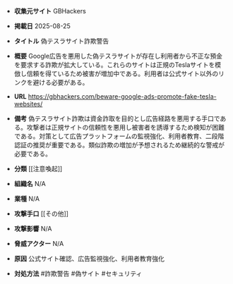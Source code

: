 - **収集元サイト**
GBHackers

- **掲載日**
2025-08-25

- **タイトル**
偽テスラサイト詐欺警告

- **概要**
Google広告を悪用した偽テスラサイトが存在し利用者から不正な預金を要求する詐欺が拡大している。これらのサイトは正規のTeslaサイトを模倣し信頼を得ているため被害が増加中である。利用者は公式サイト以外のリンクを避ける必要がある。

- **URL**
https://gbhackers.com/beware-google-ads-promote-fake-tesla-websites/

- **備考**
偽テスラサイト詐欺は資金詐取を目的とし広告経路を悪用する手口である。攻撃者は正規サイトの信頼性を悪用し被害者を誘導するため検知が困難である。対策として広告プラットフォームの監視強化、利用者教育、二段階認証の推奨が重要である。類似詐欺の増加が予想されるため継続的な警戒が必要である。

- **分類**
[[注意喚起]]

- **組織名**
N/A

- **業種**
N/A

- **攻撃手口**
[[その他]]

- **攻撃影響**
N/A

- **脅威アクター**
N/A

- **原因**
公式サイト確認、広告監視強化、利用者教育強化

- **対処方法**
#詐欺警告 #偽サイト #セキュリティ
